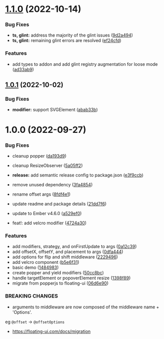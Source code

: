# [1.1.0](https://github.com/CrowdStrike/ember-velcro/compare/v1.0.1...v1.1.0) (2022-10-14)


### Bug Fixes

* **ts, glint:** address the majority of the glint issues ([9d2a494](https://github.com/CrowdStrike/ember-velcro/commit/9d2a49445787e5aa3e6ad4f405c4e78f11fd32ce))
* **ts, glint:** remaining glint errors are resolved ([ef24cfd](https://github.com/CrowdStrike/ember-velcro/commit/ef24cfd5132b9f231502a6e1639c0f2659653f79))


### Features

* add types to addon and add glint registry augmentation for loose mode ([ad33ab9](https://github.com/CrowdStrike/ember-velcro/commit/ad33ab9b4ac799c12cc83a4d65c1c6c69c704164))

## [1.0.1](https://github.com/camskene/ember-velcro/compare/v1.0.0...v1.0.1) (2022-10-02)


### Bug Fixes

* **modifier:** support SVGElement ([abab33b](https://github.com/camskene/ember-velcro/commit/abab33be4b70bacec9823ecc0ee93531a6d65331))

# 1.0.0 (2022-09-27)


### Bug Fixes

* cleanup popper ([da193d9](https://github.com/camskene/ember-velcro/commit/da193d97e696d12a2c5ba44f63d1c7a1d09e926c))
* cleanup ResizeObserver ([5a05ff2](https://github.com/camskene/ember-velcro/commit/5a05ff26fb8981a1ba28401dc66cb80508ffb834))
* **release:** add semantic release config to package.json ([e3f9ccb](https://github.com/camskene/ember-velcro/commit/e3f9ccbb412d37c095e654fa3857b9b648227709))
* remove unused dependency ([3fa4854](https://github.com/camskene/ember-velcro/commit/3fa4854505d7309d4f9615eb8281cf05299a5f21))
* rename offset args ([8fdf4e1](https://github.com/camskene/ember-velcro/commit/8fdf4e18a5737f44211b4ee9a6f09f73678f4dca))
* update readme and package details ([21dd7f6](https://github.com/camskene/ember-velcro/commit/21dd7f6744be5efa5708c8e476e9266b1eb1f5d6))
* update to Ember v4.6.0 ([a529ef0](https://github.com/camskene/ember-velcro/commit/a529ef09a9370f974304b8e9debf1880eb5ffe7b))


* feat!: add velcro modifier ([4724a30](https://github.com/camskene/ember-velcro/commit/4724a30e4f3326a3909efede31124cc3cced2862))


### Features

* add modifiers, strategy, and onFirstUpdate to args ([0a12c39](https://github.com/camskene/ember-velcro/commit/0a12c3948fdebe59388d1c25b129a1b199efc465))
* add offsetX, offsetY, and placement to args ([0dfa444](https://github.com/camskene/ember-velcro/commit/0dfa4440063a0e2d6ee74fd0ceb42879c92630ce))
* add options for flip and shift middleware ([2229496](https://github.com/camskene/ember-velcro/commit/2229496be892572a0953ab113541f0eda490787d))
* add velcro component ([b5e6f31](https://github.com/camskene/ember-velcro/commit/b5e6f313a38b0eb359bdc7d5d6ce96d38295c6f1))
* basic demo ([1484983](https://github.com/camskene/ember-velcro/commit/148498338e5eac273eb2f16da0f7a72e68152a1e))
* create popper and yield modifiers ([50cc8bc](https://github.com/camskene/ember-velcro/commit/50cc8bc2118ea1202ad24f200b957d728fab2b51))
* handle targetElement or popoverElement resize ([1398f89](https://github.com/camskene/ember-velcro/commit/1398f89a9586b901248e85490a6427df67a4e50c))
* migrate from popperjs to floating-ui ([06d6e90](https://github.com/camskene/ember-velcro/commit/06d6e90cd706159b6b189d644d0bc8a65229c5c4))


### BREAKING CHANGES

* arguments to middleware are now composed of the
middleware name + 'Options'.

eg `@offset` -> `@offsetOptions`
* https://floating-ui.com/docs/migration
